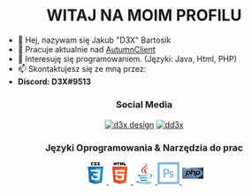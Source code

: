 <h1 align="center">WITAJ NA MOIM PROFILU</h1>

- 👋 Hej, nazywam się Jakub "D3X" Bartosik
- 🔭 Pracuje aktualnie nad [AutumnClient](https://autumnclient.pl)
- 👀 Interesuję się programowaniem. (Języki: Java, Html, PHP)
- 📫 Skontaktujesz się ze mną przez:
- **Discord: D3X#9513**

<h3 align="center">Social Media</h3>
<p align="center">
<a href="https://www.behance.net/jakubbartosik2" target="blank"><img align="center" src="https://raw.githubusercontent.com/rahuldkjain/github-profile-readme-generator/master/src/images/icons/Social/behance.svg" alt="d3x design" height="30" width="40" /></a>
<a href="https://www.youtube.com/channel/UCRP5P5N4OGubOezIrV571ZA" target="blank"><img align="center" src="https://raw.githubusercontent.com/rahuldkjain/github-profile-readme-generator/master/src/images/icons/Social/youtube.svg" alt="dd3x" height="30" width="40" /></a>
</p>

<h3 align="center">Języki Oprogramowania & Narzędzia do prac</h3>
<p align="center"> <a href="https://www.w3schools.com/css/" target="_blank" rel="noreferrer"> <img src="https://raw.githubusercontent.com/devicons/devicon/master/icons/css3/css3-original-wordmark.svg" alt="css3" width="40" height="40"/> </a> <a href="https://www.w3.org/html/" target="_blank" rel="noreferrer"> <img src="https://raw.githubusercontent.com/devicons/devicon/master/icons/html5/html5-original-wordmark.svg" alt="html5" width="40" height="40"/> </a> <a href="https://www.java.com" target="_blank" rel="noreferrer"> <img src="https://raw.githubusercontent.com/devicons/devicon/master/icons/java/java-original.svg" alt="java" width="40" height="40"/> </a> <a href="https://www.photoshop.com/en" target="_blank" rel="noreferrer"> <img src="https://raw.githubusercontent.com/devicons/devicon/master/icons/photoshop/photoshop-line.svg" alt="photoshop" width="40" height="40"/> </a> <a href="https://www.php.net" target="_blank" rel="noreferrer"> <img src="https://raw.githubusercontent.com/devicons/devicon/master/icons/php/php-original.svg" alt="php" width="40" height="40"/> </a> </p>
